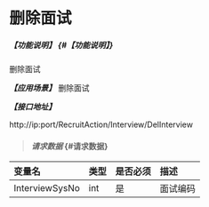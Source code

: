 # 删除面试

##### _【功能说明】_ {#【功能说明】}

删除面试

_**【应用场景】**_
删除面试


_**【接口地址】**_

http://ip:port/RecruitAction/Interview/DelInterview

> #### _请求数据_ {#请求数据}

| 变量名 | 类型 | 是否必须 | 描述 |
| :--- | :--- | :--- | :--- |
| InterviewSysNo| int | 是 | 面试编码 |













